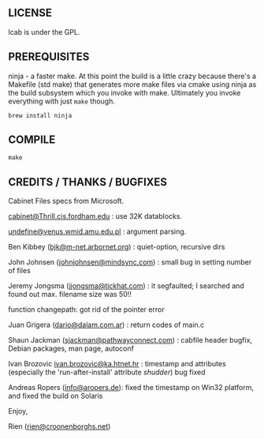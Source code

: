 LICENSE
-------
lcab is under the GPL.

PREREQUISITES
-------

ninja - a faster make.  At this point the build is a little crazy because there's a Makefile (std make) that generates more make files
via cmake using ninja as the build subsystem which you invoke with make.  Ultimately you invoke everything with just `make` though.

`brew install ninja`


COMPILE
-------

```
make
```



CREDITS / THANKS / BUGFIXES
---------------------------
Cabinet Files specs from Microsoft.

cabinet@Thrill.cis.fordham.edu : use 32K datablocks.

undefine@venus.wmid.amu.edu.pl : argument parsing.

Ben Kibbey (bjk@m-net.arbornet.org) : quiet-option, recursive dirs

John Johnsen (johnjohnsen@mindsync.com) : small bug in setting number of files

Jeremy Jongsma (jjongsma@tickhat.com) : it segfaulted; I searched and found out max. filename size was 50!!

function changepath: got rid of the pointer error

Juan Grigera (dario@dalam.com.ar) : return codes of main.c

Shaun Jackman (sjackman@pathwayconnect.com) : cabfile header bugfix, Debian packages, man page, autoconf

Ivan Brozovic <ivan.brozovic@ka.htnet.hr> : timestamp and attributes (especially the 'run-after-install' attribute *shudder*) 
bug fixed

Andreas Ropers (info@aropers.de): fixed the timestamp on Win32 platform, and fixed the build on Solaris

Enjoy,

Rien (rien@croonenborghs.net)
